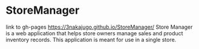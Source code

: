 # StoreManager
link to gh-pages  https://3nakajugo.github.io/StoreManager/
Store Manager is a web application that helps store owners manage sales and product inventory records. This application is meant for use in a single store.
